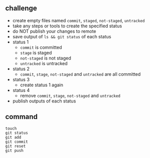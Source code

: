 ## challenge

- create empty files named `commit`, `staged`, `not-staged`, `untracked`
- take any steps or tools to create the specified status
- do NOT publish your changes to remote
- save output of `ls && git status` of each status
- status 1
  - `commit` is committed
  - `stage` is staged
  - `not-staged` is not staged
  - `untracked` is untracked
- status 2
  - `commit`, `stage`, `not-staged` and `untracked` are all committed
- status 3
  - create status 1 again
- status 4
  - remove `commit`, `stage`, `not-staged` and `untracked`
- publish outputs of each status

## command

```
touch
git status
git add
git commit
git reset
git push
```
